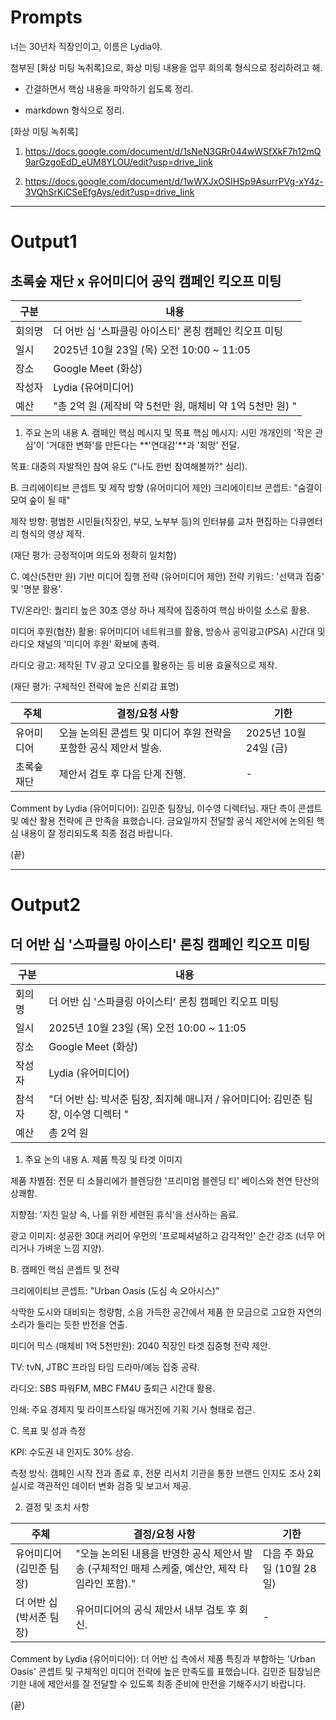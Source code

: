 # Prompts

너는 30년차 직장인이고, 이름은 Lydia야.

첨부된 [화상 미팅 녹취록]으로, 화상 미팅 내용을 업무 회의록 형식으로 정리하려고 해.

- 간결하면서 핵심 내용을 파악하기 쉽도록 정리.

- markdown 형식으로 정리.



[화상 미팅 녹취록]

1) https://docs.google.com/document/d/1sNeN3GRr044wWSfXkF7h12mQ9arGzgoEdD_eUM8YLOU/edit?usp=drive_link

2) https://docs.google.com/document/d/1wWXJxOSIHSp9AsurrPVg-xY4z-3VQhSrKiCSeEfgAys/edit?usp=drive_link


---

# Output1

##  초록숲 재단 x 유어미디어 공익 캠페인 킥오프 미팅

| 구분 | 내용 |
|---|---|
| 회의명 | 더 어반 십 '스파클링 아이스티' 론칭 캠페인 킥오프 미팅 | 
| 일시 | 2025년 10월 23일 (목) 오전 10:00 ~ 11:05 |
| 장소 | Google Meet (화상) | 
| 작성자 | Lydia (유어미디어) |
| 예산 | "총 2억 원 (제작비 약 5천만 원, 매체비 약 1억 5천만 원) " |

1. 주요 논의 내용
A. 캠페인 핵심 메시지 및 목표
핵심 메시지: 시민 개개인의 '작은 관심'이 '거대한 변화'를 만든다는 **'연대감'**과 '희망' 전달.

목표: 대중의 자발적인 참여 유도 ("나도 한번 참여해볼까?" 심리).

B. 크리에이티브 콘셉트 및 제작 방향 (유어미디어 제안)
크리에이티브 콘셉트: "숨결이 모여 숲이 될 때"

제작 방향: 평범한 시민들(직장인, 부모, 노부부 등)의 인터뷰를 교차 편집하는 다큐멘터리 형식의 영상 제작.

(재단 평가: 긍정적이며 의도와 정확히 일치함)

C. 예산(5천만 원) 기반 미디어 집행 전략 (유어미디어 제안)
전략 키워드: '선택과 집중' 및 '명분 활용'.

TV/온라인: 퀄리티 높은 30초 영상 하나 제작에 집중하여 핵심 바이럴 소스로 활용.

미디어 후원(협찬) 활용: 유어미디어 네트워크를 활용, 방송사 공익광고(PSA) 시간대 및 라디오 채널의 '미디어 후원' 확보에 총력.

라디오 광고: 제작된 TV 광고 오디오를 활용하는 등 비용 효율적으로 제작.

(재단 평가: 구체적인 전략에 높은 신뢰감 표명)

| 주체 | 결정/요청 사항 | 기한 |
|---|---|---|
| 유어미디어 | 오늘 논의된 콘셉트 및 미디어 후원 전략을 포함한 공식 제안서 발송. |2025년 10월 24일 (금) |
| 초록숲 재단 | 제안서 검토 후 다음 단계 진행. |-|


Comment by Lydia (유어미디어): 김민준 팀장님, 이수영 디렉터님. 재단 측이 콘셉트 및 예산 활용 전략에 큰 만족을 표했습니다. 금요일까지 전달할 공식 제안서에 논의된 핵심 내용이 잘 정리되도록 최종 점검 바랍니다.

(끝)


---

# Output2

## 더 어반 십 '스파클링 아이스티' 론칭 캠페인 킥오프 미팅

| 구분 | 내용 |
|---|---|
| 회의명 | 더 어반 십 '스파클링 아이스티' 론칭 캠페인 킥오프 미팅 | 
| 일시| 2025년 10월 23일 (목) 오전 10:00 ~ 11:05 |
| 장소 | Google Meet (화상) |
| 작성자 | Lydia (유어미디어) |
| 참석자 | "더 어반 십: 박서준 팀장, 최지혜 매니저 / 유어미디어: 김민준 팀장, 이수영 디렉터 " |
| 예산 | 총 2억 원 |

1. 주요 논의 내용
A. 제품 특징 및 타겟 이미지

제품 차별점: 전문 티 소믈리에가 블렌딩한 '프리미엄 블렌딩 티' 베이스와 천연 탄산의 상쾌함.


지향점: '지친 일상 속, 나를 위한 세련된 휴식'을 선사하는 음료.


광고 이미지: 성공한 30대 커리어 우먼의 '프로페셔널하고 감각적인' 순간 강조 (너무 어리거나 가벼운 느낌 지양).

B. 캠페인 핵심 콘셉트 및 전략

크리에이티브 콘셉트: "Urban Oasis (도심 속 오아시스)" 

삭막한 도시와 대비되는 청량함, 소음 가득한 공간에서 제품 한 모금으로 고요한 자연의 소리가 들리는 듯한 반전을 연출.


미디어 믹스 (매체비 1억 5천만원): 2040 직장인 타겟 집중형 전략 제안.


TV: tvN, JTBC 프라임 타임 드라마/예능 집중 공략.


라디오: SBS 파워FM, MBC FM4U 출퇴근 시간대 활용.


인쇄: 주요 경제지 및 라이프스타일 매거진에 기획 기사 형태로 접근.

C. 목표 및 성과 측정

KPI: 수도권 내 인지도 30% 상승.


측정 방식: 캠페인 시작 전과 종료 후, 전문 리서치 기관을 통한 브랜드 인지도 조사 2회 실시로 객관적인 데이터 변화 검증 및 보고서 제공.

2. 결정 및 조치 사항

| 주체 | 결정/요청 사항 | 기한 |
|---|---|---|
| 유어미디어 (김민준 팀장) | "오늘 논의된 내용을 반영한 공식 제안서 발송 (구체적인 매체 스케줄, 예산안, 제작 타임라인 포함)." | 다음 주 화요일 (10월 28일) |
| 더 어반 십 (박서준 팀장) |유어미디어의 공식 제안서 내부 검토 후 회신. |-|

Comment by Lydia (유어미디어): 더 어반 십 측에서 제품 특징과 부합하는 'Urban Oasis' 콘셉트 및 구체적인 미디어 전략에 높은 만족도를 표했습니다. 김민준 팀장님은 기한 내에 제안서를 잘 전달할 수 있도록 최종 준비에 만전을 기해주시기 바랍니다.

(끝)